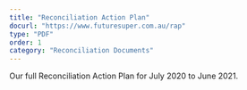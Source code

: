 ```yaml
---
title: "Reconciliation Action Plan"
docurl: "https://www.futuresuper.com.au/rap"
type: "PDF"
order: 1
category: "Reconciliation Documents"
---
```


Our full Reconciliation Action Plan for July 2020 to June 2021.
